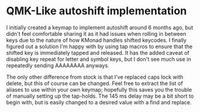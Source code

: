# QMK-Like autoshift implementation

I initially created a keymap to implement autoshift around 6 months ago, but didn't feel comfortable sharing it as it had issues when rolling in between keys due to the nature of how KMonad handles shifted keycodes. I finally figured out a solution I'm happy with by using tap macros to ensure that the shifted key is immediately tapped and released. It has the added caveat of disabling key repeat for letter and symbol keys, but I don't see much use in repeatedly sending AAAAAAAA anyways. 

The only other difference from stock is that I've replaced caps lock with delete, but this of course can be changed. Feel free to extract the list of aliases to use within your own keymap; hopefully this saves you the trouble of manually setting up the tap-holds. The 145 ms delay may be a bit short to begin with, but is easily changed to a desired value with a find and replace.  
